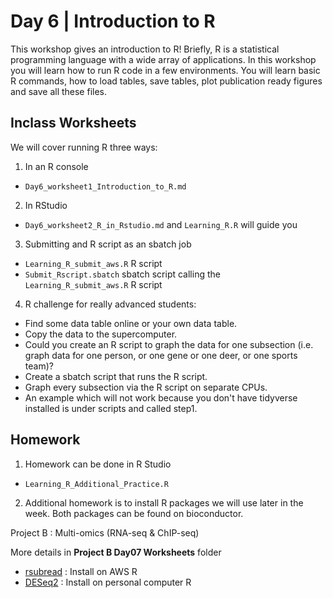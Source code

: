 # Day 6 | Introduction to R

This workshop gives an introduction to R! Briefly, R is a statistical programming language with a wide array of applications. In this workshop you will learn how to run R code in a few environments. You will learn basic R commands, how to load tables, save tables, plot publication ready figures and save all these files.

## Inclass Worksheets

We will cover running R three ways:

1. In an R console

- `Day6_worksheet1_Introduction_to_R.md`  

2. In RStudio 

- `Day6_worksheet2_R_in_Rstudio.md` and `Learning_R.R` will guide you

3. Submitting and R script as an sbatch job

- `Learning_R_submit_aws.R` R script
- `Submit_Rscript.sbatch` sbatch script calling the `Learning_R_submit_aws.R` R script

4. R challenge for really advanced students:

-   Find some data table online or your own data table.
-   Copy the data to the supercomputer.
-   Could you create an R script to graph the data for one subsection (i.e. graph data for one person, or one gene or one deer, or one sports team)?
-   Create a sbatch script that runs the R script.
-   Graph every subsection via the R script on separate CPUs.
-   An example which will not work because you don't have tidyverse installed is under scripts and called step1. 
   

## Homework

1. Homework can be done in R Studio

- `Learning_R_Additional_Practice.R`

2. Additional homework is to install R packages we will use later in the week. Both packages can be found on bioconductor.

Project B : Multi-omics (RNA-seq & ChIP-seq)

More details in **Project B Day07 Worksheets** folder 

- [rsubread](https://bioconductor.org/packages/release/bioc/html/Rsubread.html) : Install on AWS R
- [DESeq2](https://bioconductor.org/packages/release/bioc/html/DESeq2.html) : Install on personal computer R


